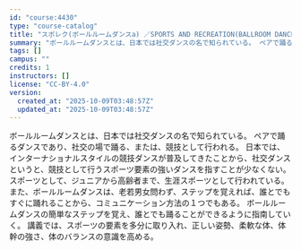```yaml
---
id: "course:4430"
type: "course-catalog"
title: "スポレク(ボールルームダンスa) ／SPORTS AND RECREATION(BALLROOM DANCE (A))"
summary: "ボールルームダンスとは、日本では社交ダンスの名で知られている。 ペアで踊るダンスであり、社交の場で踊る、または、競技として行われる。 日本では、インターナショナルスタイルの競技ダンスが普及してきたことから、社交ダンスというと、競技として行う…"
tags: []
campus: ""
credits: 1
instructors: []
license: "CC-BY-4.0"
version:
  created_at: "2025-10-09T03:48:57Z"
  updated_at: "2025-10-09T03:48:57Z"
---
```

ボールルームダンスとは、日本では社交ダンスの名で知られている。 ペアで踊るダンスであり、社交の場で踊る、または、競技として行われる。 日本では、インターナショナルスタイルの競技ダンスが普及してきたことから、社交ダンスというと、競技として行うスポーツ要素の強いダンスを指すことが少なくない。 スポーツとして、ジュニアから高齢者まで、生涯スポーツとして行われている。 また、ボールルームダンスは、老若男女問わず、ステップを覚えれば、誰とでもすぐに踊れることから、コミュニケーション方法の１つでもある。 ボールルームダンスの簡単なステップを覚え、誰とでも踊ることができるように指南していく。 講義では、スポーツの要素を多分に取り入れ、正しい姿勢、柔軟な体、体幹の強さ、体のバランスの意識を高める。
